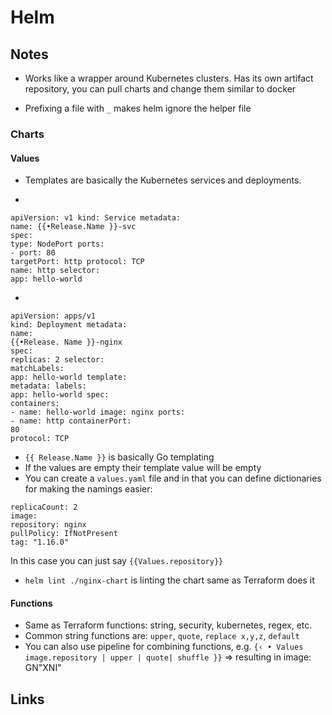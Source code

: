 # Helm

## Notes

- Works like a wrapper around Kubernetes clusters. Has its own artifact repository, you can pull charts and change them similar to docker

- Prefixing a file with `_` makes helm ignore the helper file

### Charts


#### Values 

- Templates are basically the Kubernetes services and deployments. 

- 
```
apiVersion: v1 kind: Service metadata:
name: {{•Release.Name }}-svc
spec:
type: NodePort ports:
- port: 80
targetPort: http protocol: TCP
name: http selector:
app: hello-world
```

- 

```
apiVersion: apps/v1
kind: Deployment metadata:
name:
{{•Release. Name }}-nginx
spec:
replicas: 2 selector:
matchLabels:
app: hello-world template:
metadata: labels:
app: hello-world spec:
containers:
- name: hello-world image: nginx ports:
- name: http containerPort:
80
protocol: TCP
```
- `{{ Release.Name }}` is basically Go templating
- If the values are empty their template value will be empty
- You can create a `values.yaml` file and in that you can define dictionaries for making the namings easier:
```
replicaCount: 2
image:
repository: nginx 
pullPolicy: IfNotPresent
tag: "1.16.0"
```

In this case you can just say `{{Values.repository}}`


- `helm lint ./nginx-chart` is linting the chart same as Terraform does it

#### Functions

- Same as Terraform functions: string, security, kubernetes, regex, etc.
- Common string functions are: `upper`, `quote`, `replace x,y,z`, `default`
- You can also use pipeline for combining functions, e.g. `{‹ • Values image.repository | upper | quote| shuffle
}}` => resulting in image: GN"XNI"



## Links
